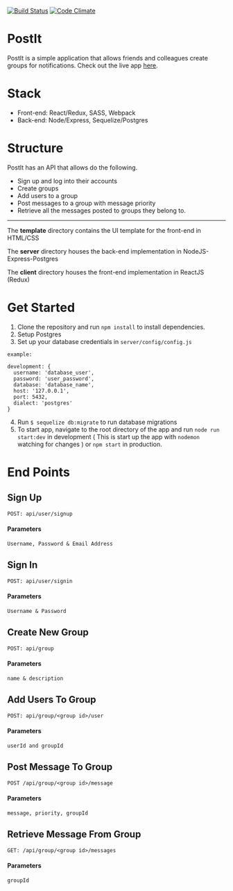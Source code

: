 [![Build Status](https://travis-ci.org/9jaswag/PostIt.svg?branch=master)](https://travis-ci.org/9jaswag/PostIt)
[![Code Climate](https://codeclimate.com/github/9jaswag/PostIt/badges/gpa.svg)](https://codeclimate.com/github/9jaswag/PostIt)

# PostIt
PostIt is a simple application that allows friends and colleagues create groups for notifications.
Check out the live app [here](https://postiit.herokuapp.com/).
# Stack
* Front-end: React/Redux, SASS, Webpack
* Back-end: Node/Express, Sequelize/Postgres
# Structure
PostIt has an API that allows do the following.
* Sign up and log into their accounts
* Create groups
* Add users to a group
* Post messages to a group with message priority
* Retrieve all the messages posted to groups they belong to.
---

The **template** directory contains the UI template for the front-end in HTML/CSS

The **server** directory houses the back-end implementation in NodeJS-Express-Postgres

The **client** directory houses the front-end implementation in ReactJS (Redux)

# Get Started
1. Clone the repository and run ```npm install``` to install dependencies.
2. Setup Postgres
3. Set up your database credentials in ```server/config/config.js```

```
example:

development: {
  username: 'database_user',
  password: 'user_password',
  database: 'database_name',
  host: '127.0.0.1',
  port: 5432,
  dialect: 'postgres'
}
```
4. Run ```$ sequelize db:migrate``` to run database migrations
5. To start app, navigate to the root directory of the app and run ```node run start:dev``` in development ( This is start up the app with ```nodemon``` watching for changes )  or ```npm start``` in production.

# End Points
## Sign Up
```POST: api/user/signup```
  #### Parameters
  ```Username, Password & Email Address```
## Sign In
```POST: api/user/signin```
  #### Parameters
  ```Username & Password```
## Create New Group
```POST: api/group```
  #### Parameters
  ```name & description```
## Add Users To Group
```POST: api/group/<group id>/user```
  #### Parameters
  ```userId and groupId```
## Post Message To Group
```POST /api/group/<group id>/message```
  #### Parameters
  ```message, priority, groupId```
## Retrieve Message From Group
```GET: /api/group/<group id>/messages```
  #### Parameters
  ```groupId```